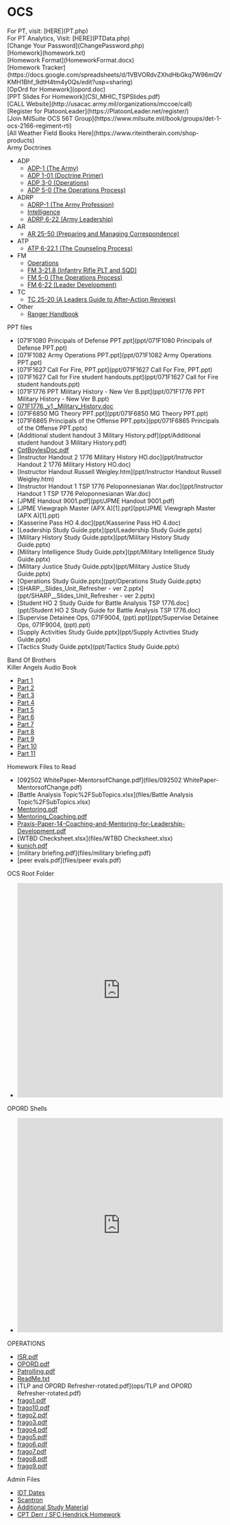 # OCS

<div>For PT, visit:
[HERE](PT.php)</div>

<div>For PT Analytics, Visit:
[HERE](PTData.php)</div>

<div>[Change Your Password](ChangePassword.php)</div>

<div>[Homework](homework.txt)</div>

<div>[Homework Format](HomeworkFormat.docx)</div>

<div>[Homework Tracker](https://docs.google.com/spreadsheets/d/1VBVORdvZXhdHbGkq7W96mQVKMH1Bhf_9dtH4tm4y0Qs/edit?usp=sharing)</div>

<div>[OpOrd for Homework](opord.doc)</div>

<div>[PPT Slides For Homework](CSI_MHIC_TSPSlides.pdf)</div>

<div>[CALL Website](http://usacac.army.mil/organizations/mccoe/call)</div>

<div>[Register for PlatoonLeader](https://PlatoonLeader.net/register/)</div>

<div>[Join MilSuite OCS 56T Group](https://www.milsuite.mil/book/groups/det-1-ocs-2166-regiment-rti)</div>

<div>[All Weather Field Books Here](https://www.riteintherain.com/shop-products)</div>

<div id="docs">

<div>Army Doctrines</div>

*   <div>ADP</div>

    *   [ADP-1 (The Army)](http://armypubs.army.mil/doctrine/DR_pubs/dr_a/pdf/adp1.pdf)
    *   [ADP 1-01 (Doctrine Primer)](http://armypubs.army.mil/doctrine/DR_pubs/dr_a/pdf/adp1_01.pdf)
    *   [ADP 3-0 (Operations)](http://armypubs.army.mil/doctrine/DR_pubs/dr_a/pdf/adp3_0.pdf)
    *   [ADP 5-0 (The Operations Process)](http://armypubs.army.mil/doctrine/DR_pubs/dr_a/pdf/adp5_0.pdf)
*   <div>ADRP</div>

    *   [ADRP-1 (The Army Profession)](http://armypubs.army.mil/doctrine/DR_pubs/dr_a/pdf/adrp1.pdf)
    *   [Intelligence](http://armypubs.army.mil/doctrine/DR_pubs/dr_a/pdf/adp2_0.pdf)
    *   [ADRP 6-22 (Army Leadership)](http://armypubs.army.mil/doctrine/DR_pubs/dr_a/pdf/adrp6_22.pdf)
*   <div>AR</div>

    *   [AR 25-50 (Preparing and Managing Correspondence)](http://armypubs.army.mil/epubs/pdf/r25_50.pdf)
*   <div>ATP</div>

    *   [ATP 6-22.1 (The Counseling Process)](http://armypubs.army.mil/doctrine/DR_pubs/dr_a/pdf/atp6_22x1.pdf)
*   <div>FM</div>

    *   [Operations](http://downloads.army.mil/fm3-0/FM3-0.pdf)
    *   [FM 3-21.8 (Infantry Rifle PLT and SQD)](http://armypubs.army.mil/doctrine/DR_pubs/DR_a/pdf/fm3_21x8.pdf)
    *   [FM 5-0 (The Operations Process)](https://fas.org/irp/doddir/army/fm5-0.pdf)
    *   [FM 6-22 (Leader Development)](http://armypubs.army.mil/doctrine/DR_pubs/dr_a/pdf/fm6_22.pdf)
*   <div>TC</div>

    *   [TC 25-20 (A Leaders Guide to After-Action Reviews)](http://www.acq.osd.mil/dpap/ccap/cc/jcchb/Files/Topical/After_Action_Report/resources/tc25-20.pdf)
*   <div>Other</div>

    *   [Ranger Handbook](https://fas.org/irp/doddir/army/ranger.pdf)

<div>PPT files</div>

*   [071F1080 Principals of Defense PPT.ppt](ppt/071F1080 Principals of Defense PPT.ppt)
*   [071F1082 Army Operations PPT.ppt](ppt/071F1082 Army Operations PPT.ppt)
*   [071F1627 Call For Fire, PPT.ppt](ppt/071F1627 Call For Fire, PPT.ppt)
*   [071F1627 Call for Fire student handouts.ppt](ppt/071F1627 Call for Fire student handouts.ppt)
*   [071F1776 PPT Military History - New Ver B.ppt](ppt/071F1776 PPT Military History  - New Ver B.ppt)
*   [071F1776,_v1,_Military_History.doc](ppt/071F1776,_v1,_Military_History.doc)
*   [071F6850 MG Theory PPT.ppt](ppt/071F6850 MG Theory PPT.ppt)
*   [071F6865 Principals of the Offense PPT.pptx](ppt/071F6865 Principals of the Offense PPT.pptx)
*   [Additional student handout 3 Military History.pdf](ppt/Additional student handout 3 Military History.pdf)
*   [CptBoylesDoc.pdf](ppt/CptBoylesDoc.pdf)
*   [Instructor Handout 2 1776 Military History HO.doc](ppt/Instructor Handout  2 1776 Military History HO.doc)
*   [Instructor Handout Russell Weigley.htm](ppt/Instructor Handout  Russell  Weigley.htm)
*   [Instructor Handout 1 TSP 1776 Peloponnesianan War.doc](ppt/Instructor Handout 1 TSP 1776 Peloponnesianan War.doc)
*   [JPME Handout 9001.pdf](ppt/JPME Handout 9001.pdf)
*   [JPME Viewgraph Master (APX A)[1].ppt](ppt/JPME Viewgraph Master (APX A)[1].ppt)
*   [Kasserine Pass HO 4.doc](ppt/Kasserine Pass HO 4.doc)
*   [Leadership Study Guide.pptx](ppt/Leadership Study Guide.pptx)
*   [Military History Study Guide.pptx](ppt/Military History Study Guide.pptx)
*   [Military Intelligence Study Guide.pptx](ppt/Military Intelligence Study Guide.pptx)
*   [Military Justice Study Guide.pptx](ppt/Military Justice Study Guide.pptx)
*   [Operations Study Guide.pptx](ppt/Operations Study Guide.pptx)
*   [SHARP__Slides_Unit_Refresher - ver 2.pptx](ppt/SHARP__Slides_Unit_Refresher - ver 2.pptx)
*   [Student HO 2 Study Guide for Battle Analysis TSP 1776.doc](ppt/Student HO 2 Study Guide for      Battle         Analysis     TSP 1776.doc)
*   [Supervise Detainee Ops, 071F9004, (ppt).ppt](ppt/Supervise Detainee Ops, 071F9004, (ppt).ppt)
*   [Supply Activities Study Guide.pptx](ppt/Supply Activities Study Guide.pptx)
*   [Tactics Study Guide.pptx](ppt/Tactics Study Guide.pptx)

<div>Band Of Brothers</div>

<div>Killer Angels Audio Book</div>

*   [Part 1](https://onedrive.live.com/redir?resid=41AEAD5CD301B558!4387&authkey=!AFBmYS0JDa8vMpY&ithint=file,mp3)
*   [Part 2](https://onedrive.live.com/redir?resid=41AEAD5CD301B558!4389&authkey=!AHEZqO_i__DENoo&ithint=file,mp3)
*   [Part 3](https://onedrive.live.com/redir?resid=41AEAD5CD301B558!4388&authkey=!ANGeo0c-4GMiyvg&ithint=file,mp3)
*   [Part 4](https://onedrive.live.com/redir?resid=41AEAD5CD301B558!4394&authkey=!AN88XPIIPACdjfQ&ithint=file,mp3)
*   [Part 5](https://onedrive.live.com/redir?resid=41AEAD5CD301B558!4393&authkey=!ALD12v9KradL6ww&ithint=file,mp3)
*   [Part 6](https://onedrive.live.com/redir?resid=41AEAD5CD301B558!4392&authkey=!AJqq9p3NdJbRmjk&ithint=file,mp3)
*   [Part 7](https://onedrive.live.com/redir?resid=41AEAD5CD301B558!4391&authkey=!ANXfmTgbL3-7WO4&ithint=file,mp3)
*   [Part 8](https://onedrive.live.com/redir?resid=41AEAD5CD301B558!4390&authkey=!AAxEyLwR357ij_o&ithint=file,mp3)
*   [Part 9](https://onedrive.live.com/redir?resid=41AEAD5CD301B558!4395&authkey=!ACITkH3VNjlQJBU&ithint=file,mp3)
*   [Part 10](https://onedrive.live.com/redir?resid=41AEAD5CD301B558!4396&authkey=!ALCCc-CJHXZDugs&ithint=file,mp3)
*   [Part 11](https://onedrive.live.com/redir?resid=41AEAD5CD301B558!4397&authkey=!AJWjOtya_t4Yjdg&ithint=file,mp3)

<div>Homework Files to Read</div>

*   [092502 WhitePaper-MentorsofChange.pdf](files/092502 WhitePaper-MentorsofChange.pdf)
*   [Battle Analysis Topic%2FSubTopics.xlsx](files/Battle Analysis Topic%2FSubTopics.xlsx)
*   [Mentoring.pdf](files/Mentoring.pdf)
*   [Mentoring_Coaching.pdf](files/Mentoring_Coaching.pdf)
*   [Praxis-Paper-14-Coaching-and-Mentoring-for-Leadership-Development.pdf](files/Praxis-Paper-14-Coaching-and-Mentoring-for-Leadership-Development.pdf)
*   [WTBD Checksheet.xlsx](files/WTBD Checksheet.xlsx)
*   [kunich.pdf](files/kunich.pdf)
*   [military briefing.pdf](files/military briefing.pdf)
*   [peer evals.pdf](files/peer evals.pdf)

<div>OCS Root Folder</div>

*   <iframe src="https://drive.google.com/embeddedfolderview?id=0B3gN5-3YYPjHU2JoQXhzc1NLV1U#list" width="100%" height="500" frameborder="0"></iframe>

<div>OPORD Shells</div>

*   <iframe src="https://drive.google.com/embeddedfolderview?id=0B3gN5-3YYPjHVENndnQzQnRNY2M#list" width="100%" height="500" frameborder="0"></iframe>

<div>OPERATIONS</div>

*   [ISR.pdf](ops/ISR.pdf)
*   [OPORD.pdf](ops/OPORD.pdf)
*   [Patrolling.pdf](ops/Patrolling.pdf)
*   [ReadMe.txt](ops/ReadMe.txt)
*   [TLP and OPORD Refresher-rotated.pdf](ops/TLP and OPORD Refresher-rotated.pdf)
*   [frago1.pdf](ops/frago1.pdf)
*   [frago10.pdf](ops/frago10.pdf)
*   [frago2.pdf](ops/frago2.pdf)
*   [frago3.pdf](ops/frago3.pdf)
*   [frago4.pdf](ops/frago4.pdf)
*   [frago5.pdf](ops/frago5.pdf)
*   [frago6.pdf](ops/frago6.pdf)
*   [frago7.pdf](ops/frago7.pdf)
*   [frago8.pdf](ops/frago8.pdf)
*   [frago9.pdf](ops/frago9.pdf)

<div>Admin Files</div>

*   [IDT Dates](IDTDates.pdf)
*   [Scantron](ScantronExample.pdf)
*   [Additional Study Material](AdditionalStudyandCurriculum.pdf)
*   [CPT Derr / SFC Hendrick Homework](CPTDerr_SFCHendrickAssignments.pdf)

</div>